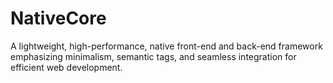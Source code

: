 # NativeCore
A lightweight, high-performance, native front-end and back-end framework emphasizing minimalism, semantic tags, and seamless integration for efficient web development.
